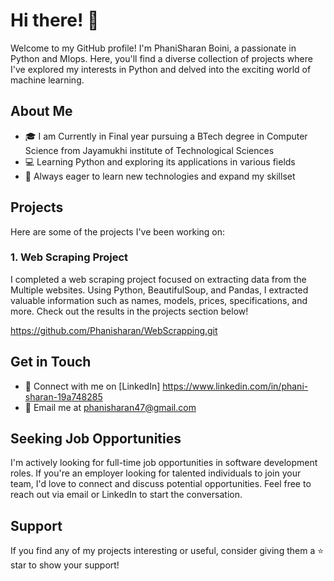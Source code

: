 # Hi there! 👋

Welcome to my GitHub profile! I'm PhaniSharan Boini, a passionate in Python and Mlops. Here, you'll find a diverse collection of projects where I've explored my interests in Python and delved into the exciting world of machine learning. 

## About Me

- 🎓 I am Currently in Final year pursuing a BTech degree in Computer Science from Jayamukhi institute of Technological Sciences
- 💻 Learning Python and exploring its applications in various fields
- 🌱 Always eager to learn new technologies and expand my skillset

## Projects

Here are some of the projects I've been working on:

### 1. Web Scraping Project

I completed a web scraping project focused on extracting data from the Multiple websites. Using Python, BeautifulSoup, and Pandas, I extracted valuable information such as names, models, prices, specifications, and more. Check out the results in the projects section below!

https://github.com/Phanisharan/WebScrapping.git

## Get in Touch

- 🔗 Connect with me on [LinkedIn] https://www.linkedin.com/in/phani-sharan-19a748285
- 📧 Email me at phanisharan47@gmail.com
  
## Seeking Job Opportunities

I'm actively looking for full-time job opportunities in software development roles. 
If you're an employer looking for talented individuals to join your team, I'd love to connect and discuss potential opportunities. 
Feel free to reach out via email or LinkedIn to start the conversation.

## Support

If you find any of my projects interesting or useful, consider giving them a ⭐️ star to show your support!

